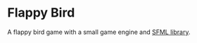 # Flappy Bird
A flappy bird game with a small game engine and [SFML library](https://www.sfml-dev.org/).

